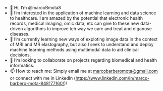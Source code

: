 - 👋 Hi, I’m @marcoBmota8
- 👀 I’m interested in the application of machine learning and data science to healthcare. 
I am amazed by the potential that electronic health records, medical imaging, omic data, etc can give to these new data-driven algorithms to improve teh way we care and treat and diganose diseases.
- 🌱 I’m currently learning new ways of exploting image data in the context of MRI and MR elastography, but also I seek to understand and deploy machine learning methods using multimodal data to aid clinical decisions.
- 💞️ I’m looking to collaborate on projects regarding biomedical and health informatics.
- 📫 How to reach me: Simply email me at marcobarberomota@gmail.com or connect with me in LinkedIn (https://www.linkedin.com/in/marco-barbero-mota-848177160/)!
